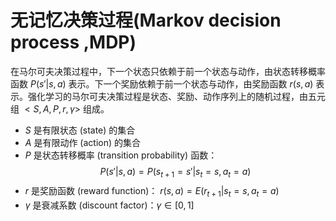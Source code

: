 # 无记忆决策过程(Markov decision process ,MDP)

在马尔可夫决策过程中，下一个状态只依赖于前一个状态与动作，由状态转移概率函数 $P(s'|s, a)$ 表示。下一个奖励依赖于前一个状态与动作，由奖励函数 $r(s, a)$ 表示。强化学习的马尔可夫决策过程是状态、奖励、动作序列上的随机过程，由五元组 $<S,A,P,r,\gamma>$ 组成。
+ $S$ 是有限状态 (state) 的集合
+ $A$ 是有限动作 (action) 的集合
+ $P$ 是状态转移概率 (transition probability) 函数：
	$$P(s'|s, a) = P(s_{t+1} = s'|s_t = s, a_t = a)$$
+ $r$ 是奖励函数 (reward function)： $r(s, a) = E(r_{t+1}|s_t = s, a_t = a)$
+ $\gamma$ 是衰减系数 (discount factor)：$\gamma \in [0,1]$

